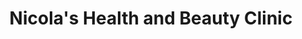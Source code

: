 ---
title: "Nicola's Health and Beauty Clinic"
url: /beccles/nicolas-health-and-beauty-clinic/
shop: Kosmetik
---